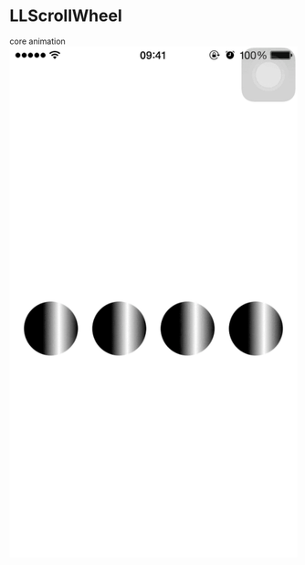 # LLScrollWheel
core animation
![image](https://github.com/nullLuli/LLScrollWheel/raw/master/SmallCoreAnimationDemo/效果.gif)
